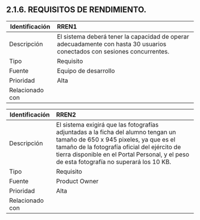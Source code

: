 ## **2.1.6.**        **REQUISITOS DE RENDIMIENTO.**

| Identificación | RREN1 |
| --- | :--- |
| Descripción | El sistema deberá tener la capacidad de operar adecuadamente con hasta 30 usuarios conectados con sesiones concurrentes. |
| Tipo | Requisito |
| Fuente | Equipo de desarrollo |
| Prioridad | Alta |
| Relacionado con |  |

| Identificación | RREN2 |
| --- | :--- |
| Descripción | El sistema exigirá que las fotografías adjuntadas a la ficha del alumno tengan un tamaño de 650 x 945 pixeles, ya que es el tamaño de la fotografía oficial del ejército de tierra disponible en el Portal Personal, y el peso de esta fotografía no superará los 10 KB. |
| Tipo | Requisito |
| Fuente | Product Owner |
| Prioridad | Alta |
| Relacionado con |  |
